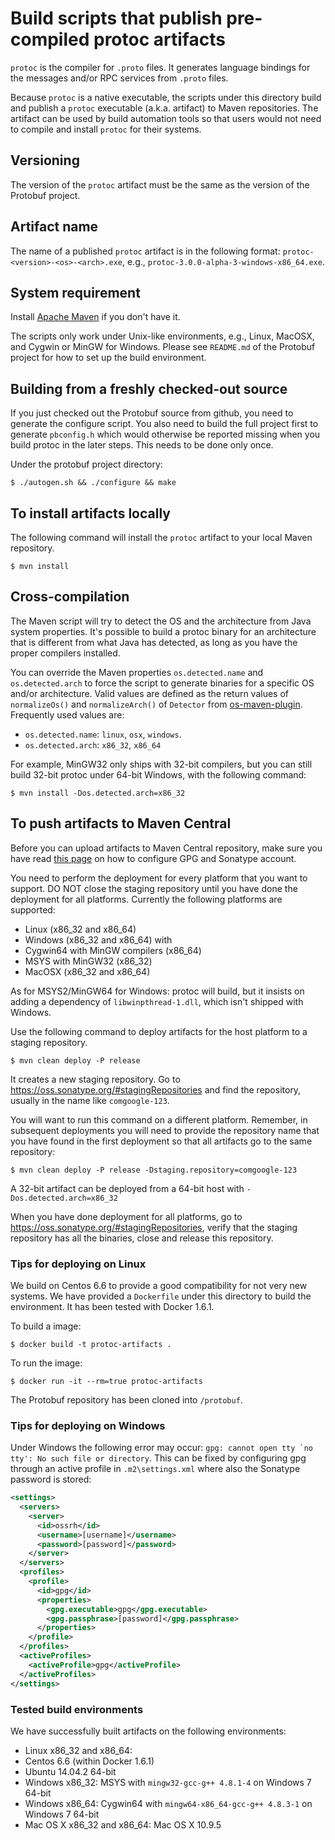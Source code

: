 # Build scripts that publish pre-compiled protoc artifacts
``protoc`` is the compiler for ``.proto`` files. It generates language bindings
for the messages and/or RPC services from ``.proto`` files.

Because ``protoc`` is a native executable, the scripts under this directory
build and publish a ``protoc`` executable (a.k.a. artifact) to Maven
repositories. The artifact can be used by build automation tools so that users
would not need to compile and install ``protoc`` for their systems.

## Versioning
The version of the ``protoc`` artifact must be the same as the version of the
Protobuf project.

## Artifact name
The name of a published ``protoc`` artifact is in the following format:
``protoc-<version>-<os>-<arch>.exe``, e.g., ``protoc-3.0.0-alpha-3-windows-x86_64.exe``.

## System requirement
Install [Apache Maven](http://maven.apache.org/) if you don't have it.

The scripts only work under Unix-like environments, e.g., Linux, MacOSX, and
Cygwin or MinGW for Windows. Please see ``README.md`` of the Protobuf project
for how to set up the build environment.

## Building from a freshly checked-out source

If you just checked out the Protobuf source from github, you need to
generate the configure script. You also need to build the full project
first to generate `pbconfig.h` which would otherwise be reported
missing when you build protoc in the later steps. This needs to be
done only once.

Under the protobuf project directory:

```
$ ./autogen.sh && ./configure && make
```

## To install artifacts locally
The following command will install the ``protoc`` artifact to your local Maven repository.
```
$ mvn install
```

## Cross-compilation
The Maven script will try to detect the OS and the architecture from Java
system properties. It's possible to build a protoc binary for an architecture
that is different from what Java has detected, as long as you have the proper
compilers installed.

You can override the Maven properties ``os.detected.name`` and
``os.detected.arch`` to force the script to generate binaries for a specific OS
and/or architecture. Valid values are defined as the return values of
``normalizeOs()`` and ``normalizeArch()`` of ``Detector`` from
[os-maven-plugin](https://github.com/trustin/os-maven-plugin/blob/master/src/main/java/kr/motd/maven/os/Detector.java).
Frequently used values are:
- ``os.detected.name``: ``linux``, ``osx``, ``windows``.
- ``os.detected.arch``: ``x86_32``, ``x86_64``

For example, MinGW32 only ships with 32-bit compilers, but you can still build
32-bit protoc under 64-bit Windows, with the following command:
```
$ mvn install -Dos.detected.arch=x86_32
```

## To push artifacts to Maven Central
Before you can upload artifacts to Maven Central repository, make sure you have
read [this page](http://central.sonatype.org/pages/apache-maven.html) on how to
configure GPG and Sonatype account.

You need to perform the deployment for every platform that you want to
support. DO NOT close the staging repository until you have done the
deployment for all platforms. Currently the following platforms are supported:
- Linux (x86_32 and x86_64)
- Windows (x86_32 and x86_64) with
 - Cygwin64 with MinGW compilers (x86_64)
 - MSYS with MinGW32 (x86_32)
- MacOSX (x86_32 and x86_64)

As for MSYS2/MinGW64 for Windows: protoc will build, but it insists on
adding a dependency of `libwinpthread-1.dll`, which isn't shipped with
Windows.

Use the following command to deploy artifacts for the host platform to a
staging repository.
```
$ mvn clean deploy -P release
```
It creates a new staging repository. Go to
https://oss.sonatype.org/#stagingRepositories and find the repository, usually
in the name like ``comgoogle-123``.

You will want to run this command on a different platform. Remember, in
subsequent deployments you will need to provide the repository name that you
have found in the first deployment so that all artifacts go to the same
repository:
```
$ mvn clean deploy -P release -Dstaging.repository=comgoogle-123
```

A 32-bit artifact can be deployed from a 64-bit host with
``-Dos.detected.arch=x86_32``

When you have done deployment for all platforms, go to
https://oss.sonatype.org/#stagingRepositories, verify that the staging
repository has all the binaries, close and release this repository.

### Tips for deploying on Linux
We build on Centos 6.6 to provide a good compatibility for not very new
systems. We have provided a ``Dockerfile`` under this directory to build the
environment. It has been tested with Docker 1.6.1.

To build a image:
```
$ docker build -t protoc-artifacts .
```

To run the image:
```
$ docker run -it --rm=true protoc-artifacts
```

The Protobuf repository has been cloned into ``/protobuf``.

### Tips for deploying on Windows
Under Windows the following error may occur: ``gpg: cannot open tty `no tty':
No such file or directory``. This can be fixed by configuring gpg through an
active profile in ``.m2\settings.xml`` where also the Sonatype password is
stored:
```xml
<settings>
  <servers>
    <server>
      <id>ossrh</id>
      <username>[username]</username>
      <password>[password]</password>
    </server>
  </servers>
  <profiles>
    <profile>
      <id>gpg</id>
      <properties>
        <gpg.executable>gpg</gpg.executable>
        <gpg.passphrase>[password]</gpg.passphrase>
      </properties>
    </profile>
  </profiles>
  <activeProfiles>
    <activeProfile>gpg</activeProfile>
  </activeProfiles>
</settings>
```

### Tested build environments
We have successfully built artifacts on the following environments:
- Linux x86_32 and x86_64:
 - Centos 6.6 (within Docker 1.6.1)
 - Ubuntu 14.04.2 64-bit
- Windows x86_32: MSYS with ``mingw32-gcc-g++ 4.8.1-4`` on Windows 7 64-bit
- Windows x86_64: Cygwin64 with ``mingw64-x86_64-gcc-g++ 4.8.3-1`` on Windows 7 64-bit
- Mac OS X x86_32 and x86_64: Mac OS X 10.9.5
